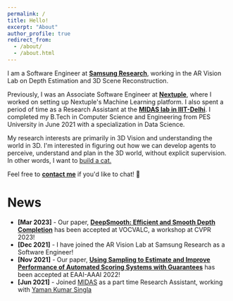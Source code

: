 ```yaml
---
permalink: /
title: Hello!
excerpt: "About"
author_profile: true
redirect_from: 
  - /about/
  - /about.html
---
```


<script src="quotes.js"></script>


I am a Software Engineer at [**Samsung Research**](https://www.research.samsung.com/), working in the AR Vision Lab on Depth Estimation and 3D Scene Reconstruction.

Previously, I was an Associate Software Engineer at [**Nextuple**](https://www.nextuple.com/), where I worked on setting up Nextuple's Machine Learning platform. I also spent a period of time as a Research Assistant at the [**MIDAS lab in IIIT-Delhi**](http://midas.iiitd.ac.in/). I completed my B.Tech in Computer Science and Engineering from PES University in June 2021 with a specialization in Data Science.

My research interests are primarily in 3D Vision and understanding the world in 3D. I'm interested in figuring out how we can develop agents to perceive, understand and plan in the 3D world, without explicit supervision. In other words, I want to [build a cat.](https://twitter.com/ylecun/status/1622300311573651458?lang=en)

Feel free to [**contact me**](mailto:sriramsk1999@gmail.com) if you'd like to chat! :wave: 

News
======

- **[Mar 2023]** - Our paper, [**DeepSmooth: Efficient and Smooth Depth Completion**](https://openaccess.thecvf.com/content/CVPR2023W/VOCVALC/html/Krishna_DeepSmooth_Efficient_and_Smooth_Depth_Completion_CVPRW_2023_paper.html) has been accepted at VOCVALC, a workshop at CVPR 2023!
- **[Dec 2021]** - I have joined the AR Vision Lab at Samsung Research as a Software Engineer!
- **[Nov 2021]** - Our paper, [**Using Sampling to Estimate and Improve Performance of Automated Scoring Systems with Guarantees**](https://arxiv.org/abs/2111.08906) has been accepted at EAAI-AAAI 2022!
- **[Jun 2021]** - Joined [MIDAS](http://midas.iiitd.edu.in/) as a part time Research Assistant, working with [Yaman Kumar Singla](https://sites.google.com/view/yaman-kumar/home)
